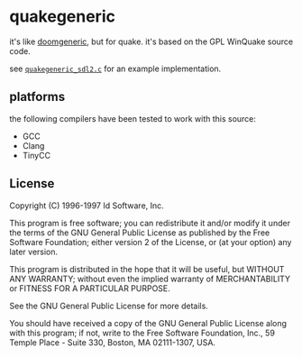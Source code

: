 # quakegeneric

it's like [doomgeneric](https://github.com/ozkl/doomgeneric), but for quake. it's based on the GPL WinQuake source code.

see [`quakegeneric_sdl2.c`](./source/quakegeneric_sdl2.c) for an example implementation.

## platforms

the following compilers have been tested to work with this source:

- GCC
- Clang
- TinyCC

## License

Copyright (C) 1996-1997 Id Software, Inc.

This program is free software; you can redistribute it and/or
modify it under the terms of the GNU General Public License
as published by the Free Software Foundation; either version 2
of the License, or (at your option) any later version.

This program is distributed in the hope that it will be useful,
but WITHOUT ANY WARRANTY; without even the implied warranty of
MERCHANTABILITY or FITNESS FOR A PARTICULAR PURPOSE.  

See the GNU General Public License for more details.

You should have received a copy of the GNU General Public License
along with this program; if not, write to the Free Software
Foundation, Inc., 59 Temple Place - Suite 330, Boston, MA  02111-1307, USA.
